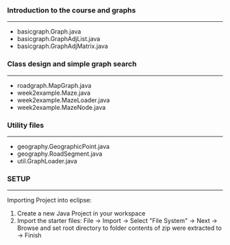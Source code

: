 ### Introduction to the course and graphs
---
+ basicgraph.Graph.java
+ basicgraph.GraphAdjList.java
+ basicgraph.GraphAdjMatrix.java

### Class design and simple graph search
---
+ roadgraph.MapGraph.java
+ week2example.Maze.java
+ week2example.MazeLoader.java
+ week2example.MazeNode.java

### Utility files
---
+ geography.GeographicPoint.java
+ geography.RoadSegment.java
+ util.GraphLoader.java

### SETUP
---
Importing Project into eclipse:

1. Create a new Java Project in your workspace
2. Import the starter files:
   File -> Import -> Select "File System" -> Next -> Browse and set
   root directory to folder contents of zip were extracted to -> Finish
